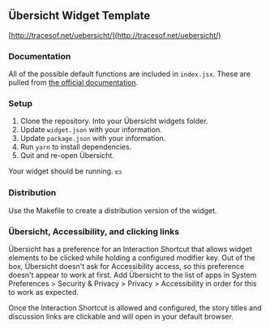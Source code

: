 ## Übersicht Widget Template

[http://tracesof.net/uebersicht/](http://tracesof.net/uebersicht/)


### Documentation
All of the possible default functions are included in `index.jsx`. These are pulled from [the official documentation](https://github.com/felixhageloh/uebersicht).


### Setup

1. Clone the repository. Into your Übersicht widgets folder.
2. Update `widget.json` with your information.
3. Update `package.json` with your information.
4. Run `yarn` to install dependencies.
5. Quit and re-open Übersicht.

Your widget should be running. 💵


### Distribution
Use the Makefile to create a distribution version of the widget.


### Übersicht, Accessibility, and clicking links
Übersicht has a preference for an Interaction Shortcut that allows widget elements to be clicked while holding a configured modifier key. Out of the box, Übersicht doesn't ask for Accessibility access, so this preference doesn't appear to work at first. Add Übersicht to the list of apps in System Preferences > Security & Privacy > Privacy > Accessibility in order for this to work as expected.

Once the Interaction Shortcut is allowed and configured, the story titles and discussion links are clickable and will open in your default browser.